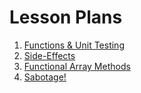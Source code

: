 # Lesson Plans

1. [Functions & Unit Testing](./functions-and-unit-testing?--defaults)
2. [Side-Effects](./side-effects?--defaults)
3. [Functional Array Methods](./functional-array-methods?--defaults)
4. [Sabotage!](./sabotage?--defaults)
